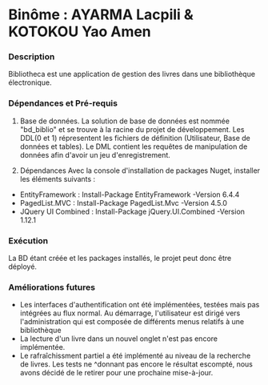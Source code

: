 # Binôme : AYARMA Lacpili & KOTOKOU Yao Amen

### Description ###

Bibliotheca est une application de gestion des livres dans une bibliothèque électronique.

### Dépendances et Pré-requis ###
1. Base de données.
La solution de base de données est nommée "bd_biblio" et se trouve à la racine du projet de développement.
Les DDL(0 et 1) répresentent les fichiers de définition (Utilisateur, Base de données et tables).
Le DML contient les requêtes de manipulation de données afin d'avoir un jeu d'enregistrement.

2. Dépendances
Avec la console d'installation de packages Nuget, installer les éléments suivants :
- EntityFramework : Install-Package EntityFramework -Version 6.4.4
- PagedList.MVC : Install-Package PagedList.Mvc -Version 4.5.0
- JQuery UI Combined : Install-Package jQuery.UI.Combined -Version 1.12.1

### Exécution ###
La BD étant créée et les packages installés, le projet peut donc être déployé.


### Améliorations futures ###
- Les interfaces d'authentification ont été implémentées, testées mais pas intégrées au flux normal.
Au démarrage, l'utilisateur est dirigé vers l'administration qui est composée de différents menus relatifs à une bibliothèque
- La lecture d'un livre dans un nouvel onglet n'est pas encore implémentée.
- Le rafraîchissment partiel a été implémenté au niveau de la recherche de livres. Les tests ne ^donnant pas encore le résultat escompté, nous avons décidé de le retirer pour une prochaine mise-à-jour.
